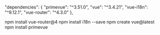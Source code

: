 "dependencies": {
    "primevue": "^3.51.0",
    "vue": "^3.4.21",
    "vue-i18n": "^9.12.1",
    "vue-router": "^4.3.0"
},

npm install vue-router@4
npm install i18n --save
npm create vue@latest
npm install primevue
